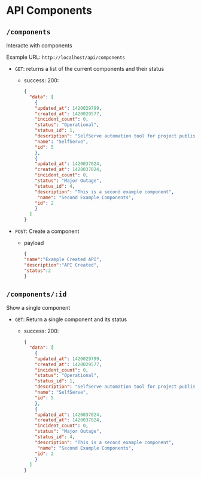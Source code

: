 # API Components

## `/components`

Interacte with components

Example URL: `http://localhost/api/components`

* `GET`: returns a list of the current components and their status
  - success: 200:
  
    ~~~json
    {
      "data": [
        {
        "updated_at": 1420029799,
        "created_at": 1420029577,
        "incident_count": 0,
        "status": "Operational",
        "status_id": 1,
        "description": "SelfServe automation tool for project publishes, resets and Operations tasks",
        "name": "SelfServe",
        "id": 5
        },
        {
        "updated_at": 1420037024,
        "created_at": 1420037024,
        "incident_count": 0,
        "status": "Major Outage",
        "status_id": 4,
        "description": "This is a second example component",
         "name": "Second Example Components",
        "id": 2
        }
      ]
    }
    ~~~

* `POST`: Create a component
  - payload

    ~~~json
    {
    "name":"Example Created API",
    "description":"API Created",
    "status":2
    }
    ~~~



## `/components/:id`

Show a single component

* `GET`: Return a single component and its status
  - success: 200:

    ~~~json
    {
      "data": [
        {
        "updated_at": 1420029799,
        "created_at": 1420029577,
        "incident_count": 0,
        "status": "Operational",
        "status_id": 1,
        "description": "SelfServe automation tool for project publishes, resets and Operations tasks",
        "name": "SelfServe",
        "id": 5
        },
        {
        "updated_at": 1420037024,
        "created_at": 1420037024,
        "incident_count": 0,
        "status": "Major Outage",
        "status_id": 4,
        "description": "This is a second example component",
         "name": "Second Example Components",
        "id": 2
        }
      ]
    }
    ~~~


